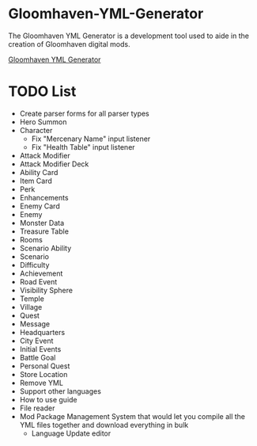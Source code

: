 # Gloomhaven-YML-Generator
 The Gloomhaven YML Generator is a development tool used to aide in the creation of Gloomhaven digital mods.

[Gloomhaven YML Generator](https://davidstender.github.io/gloomhaven-yml-generator/index.html)

# TODO List
- Create parser forms for all parser types  
- Hero Summon  
- Character  
    - Fix "Mercenary Name" input listener  
    - Fix "Health Table" input listener  
- Attack Modifier  
- Attack Modifier Deck  
- Ability Card  
- Item Card  
- Perk  
- Enhancements  
- Enemy Card  
- Enemy  
- Monster Data  
- Treasure Table  
- Rooms  
- Scenario Ability  
- Scenario  
- Difficulty  
- Achievement  
- Road Event  
- Visibility Sphere  
- Temple  
- Village  
- Quest  
- Message  
- Headquarters  
- City Event  
- Initial Events  
- Battle Goal  
- Personal Quest  
- Store Location  
- Remove YML  
- Support other languages  
- How to use guide  
- File reader  
- Mod Package Management System that would let you compile all the YML files together and download everything in bulk  
    - Language Update editor  
